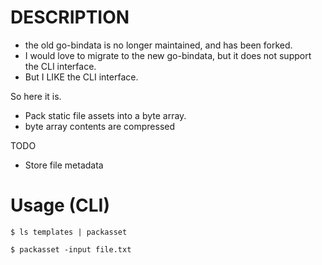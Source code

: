 # DESCRIPTION

* the old go-bindata is no longer maintained, and has been forked.
* I would love to migrate to the new go-bindata, but it does not support the CLI interface.
* But I LIKE the CLI interface.

So here it is.

* Pack static file assets into a byte array.
* byte array contents are compressed

TODO

* Store file metadata

# Usage (CLI)

```
$ ls templates | packasset
```

```
$ packasset -input file.txt
```